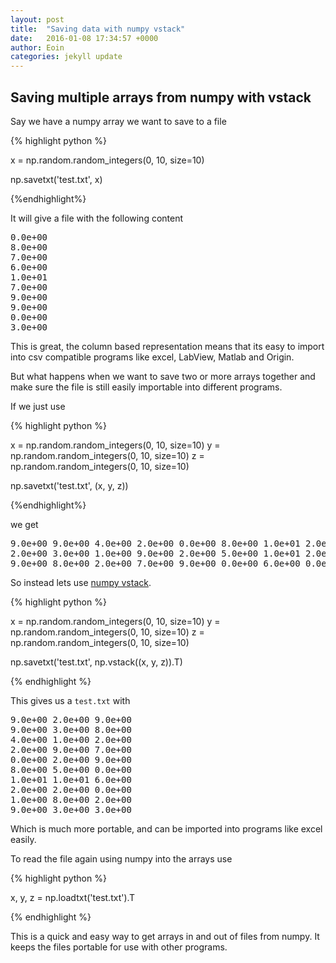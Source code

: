 ```yaml
---
layout: post
title:  "Saving data with numpy vstack"
date:   2016-01-08 17:34:57 +0000
author: Eoin
categories: jekyll update
---
```


## Saving multiple arrays from numpy with vstack

Say we have a numpy array we want to save to a file

{% highlight python %}

x = np.random.random_integers(0, 10, size=10)

np.savetxt('test.txt', x)

{%endhighlight%}

It will give a file with the following content

<pre>
0.0e+00
8.0e+00
7.0e+00
6.0e+00
1.0e+01
7.0e+00
9.0e+00
9.0e+00
0.0e+00
3.0e+00
</pre>

This is great, the column based representation means that its easy to import into csv compatible programs
like excel, LabView, Matlab and Origin.

But what happens when we want to save two or more arrays together and make sure the file is still easily importable
into different programs.

If we just use

{% highlight python %}

x = np.random.random_integers(0, 10, size=10)
y = np.random.random_integers(0, 10, size=10)
z = np.random.random_integers(0, 10, size=10)

np.savetxt('test.txt', (x, y, z))

{%endhighlight%}

we get

<pre>
9.0e+00 9.0e+00 4.0e+00 2.0e+00 0.0e+00 8.0e+00 1.0e+01 2.0e+00 1.0e+00 9.0e+00
2.0e+00 3.0e+00 1.0e+00 9.0e+00 2.0e+00 5.0e+00 1.0e+01 2.0e+00 8.0e+00 3.0e+00
9.0e+00 8.0e+00 2.0e+00 7.0e+00 9.0e+00 0.0e+00 6.0e+00 0.0e+00 2.0e+00 3.0e+00
</pre>


So instead lets use [numpy vstack](http://docs.scipy.org/doc/numpy-1.10.1/reference/generated/numpy.vstack.html).

{% highlight python %}

x = np.random.random_integers(0, 10, size=10)
y = np.random.random_integers(0, 10, size=10)
z = np.random.random_integers(0, 10, size=10)

np.savetxt('test.txt', np.vstack((x, y, z)).T)

{% endhighlight %}

This gives us a `test.txt` with

<pre>
9.0e+00 2.0e+00 9.0e+00
9.0e+00 3.0e+00 8.0e+00
4.0e+00 1.0e+00 2.0e+00
2.0e+00 9.0e+00 7.0e+00
0.0e+00 2.0e+00 9.0e+00
8.0e+00 5.0e+00 0.0e+00
1.0e+01 1.0e+01 6.0e+00
2.0e+00 2.0e+00 0.0e+00
1.0e+00 8.0e+00 2.0e+00
9.0e+00 3.0e+00 3.0e+00
</pre>

Which is much more portable, and can be imported into programs like excel easily.

To read the file again using numpy into the arrays use

{% highlight python %}

x, y, z = np.loadtxt('test.txt').T

{% endhighlight %}

This is a quick and easy way to get arrays in and out of files from numpy. It keeps the files portable for use with other programs.
